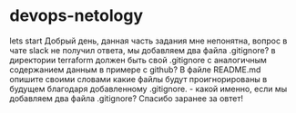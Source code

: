 # devops-netology
lets start
Добрый день, данная часть задания мне непонятна, вопрос в чате slack не получил ответа, мы добавляем два файла .gitignore? в директории terraform должен быть свой .gitignore с аналогичным содержанием данным в примере с github? 
В файле README.md опишите своими словами какие файлы будут проигнорированы в будущем благодаря добавленному .gitignore. - какой именно, если мы добавляем два файла .gitignore?	
Спасибо заранее за овтет!
